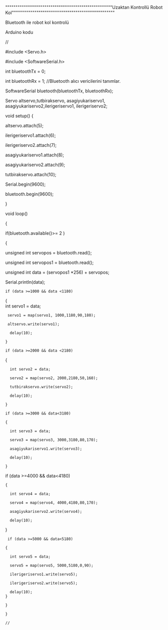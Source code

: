 """"""""""""""""""""""""""""""""""""""""""""""""""""Uzaktan Kontrollü Robot Kol""""""""""""""""""""""""""""""""""""""""""""""""""

Bluetooth ile robot kol kontrolü 

Arduino kodu

//

#include <Servo.h> 

#include <SoftwareSerial.h>

int bluetoothTx = 0;

int bluetoothRx = 1; //Bluetooth alıcı vericilerini tanımlar.
 
SoftwareSerial bluetooth(bluetoothTx, bluetoothRx);

Servo altservo,tutbirakservo, asagiyukariservo1, asagiyukariservo2,ilerigeriservo1, ilerigeriservo2;

void setup() {
 
 altservo.attach(5);

 ilerigeriservo1.attach(6);
 
 ilerigeriservo2.attach(7);
 
 asagiyukariservo1.attach(8);
 
 asagiyukariservo2.attach(9);

 tutbirakservo.attach(10);

 Serial.begin(9600);
 
 bluetooth.begin(9600);

}

void loop() 

{
  
  if(bluetooth.available()>= 2 )
  
  {
   
   unsigned int servopos = bluetooth.read();
    
   unsigned int servopos1 = bluetooth.read();
   
   unsigned int data = (servopos1 *256) + servopos; 
    
   Serial.println(data);

    if (data >=1000 && data <1180)                     
   
   {                                                  
      int servo1 = data;
     
     servo1 = map(servo1, 1000,1180,90,180);
     
     altservo.write(servo1);                         
      
      delay(10);
    
    }
    
    if (data >=2000 && data <2180)                     
   
   {                                                  
      
      int servo2 = data;
      
      servo2 = map(servo2, 2000,2180,50,160);
      
      tutbirakservo.write(servo2);                  
      
      delay(10);
    
    }
    
    if (data >=3000 && data<3180)
    
    {
      
      int servo3 = data;
      
      servo3 = map(servo3, 3000,3180,80,170);
      
      asagiyukariservo1.write(servo3);                         
      
      delay(10);
    
    }
    
  if (data >=4000 && data<4180)
    
    {
      
      int servo4 = data;
      
      servo4 = map(servo4, 4000,4180,80,170);
      
      asagiyukariservo2.write(servo4);                         
      
      delay(10);
   
   }
     
     if (data >=5000 && data<5180)
    
    {
      
      int servo5 = data;
      
      servo5 = map(servo5, 5000,5180,0,90);
      
      ilerigeriservo1.write(servo5);
      
      ilerigeriservo2.write(servo5);                         
      
      delay(10);
    }
   
    }
    
    }
   
    //
